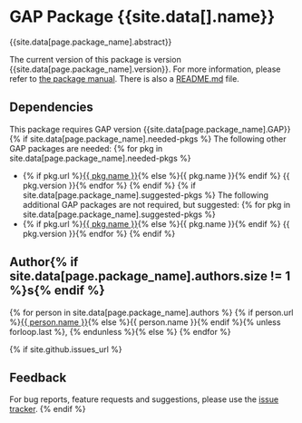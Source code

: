 # GAP Package {{site.data[].name}}

{{site.data[page.package_name].abstract}}

The current version of this package is version {{site.data[page.package_name].version}}.
For more information, please refer to [the package manual]({{site.data[page.package_name].doc-html}}).
There is also a [README.md](README.md) file.

## Dependencies

This package requires GAP version {{site.data[page.package_name].GAP}}
{% if site.data[page.package_name].needed-pkgs %}
The following other GAP packages are needed:
{% for pkg in site.data[page.package_name].needed-pkgs %}
- {% if pkg.url %}<a href="{{ pkg.url }}">{{ pkg.name }}</a>{% else %}{{ pkg.name }}{% endif %} {{ pkg.version }}{% endfor %}
{% endif %}
{% if site.data[page.package_name].suggested-pkgs %}
The following additional GAP packages are not required, but suggested:
{% for pkg in site.data[page.package_name].suggested-pkgs %}
- {% if pkg.url %}<a href="{{ pkg.url }}">{{ pkg.name }}</a>{% else %}{{ pkg.name }}{% endif %} {{ pkg.version }}{% endfor %}
{% endif %}


## Author{% if site.data[page.package_name].authors.size != 1 %}s{% endif %}
{% for person in site.data[page.package_name].authors %}
{% if person.url %}<a href="{{ person.url }}">{{ person.name }}</a>{% else %}{{ person.name }}{% endif %}{% unless forloop.last %}, {% endunless %}{% else %}
{% endfor %}

{% if site.github.issues_url %}
## Feedback

For bug reports, feature requests and suggestions, please use the
[issue tracker]({{site.github.issues_url}}).
{% endif %}
